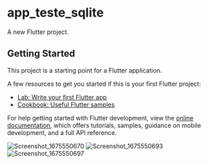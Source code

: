# app_teste_sqlite

A new Flutter project.

## Getting Started

This project is a starting point for a Flutter application.

A few resources to get you started if this is your first Flutter project:

- [Lab: Write your first Flutter app](https://docs.flutter.dev/get-started/codelab)
- [Cookbook: Useful Flutter samples](https://docs.flutter.dev/cookbook)

For help getting started with Flutter development, view the
[online documentation](https://docs.flutter.dev/), which offers tutorials,
samples, guidance on mobile development, and a full API reference.

![Screenshot_1675550670](https://user-images.githubusercontent.com/102621388/216792825-48c80bbf-d73a-445c-839d-db510dedf224.png)
![Screenshot_1675550693](https://user-images.githubusercontent.com/102621388/216792826-2fabc110-6ddb-4bb5-bc4e-090da32c314d.png)
![Screenshot_1675550697](https://user-images.githubusercontent.com/102621388/216792829-2e5646b3-7b18-46ab-8c21-98436a844c1b.png)
